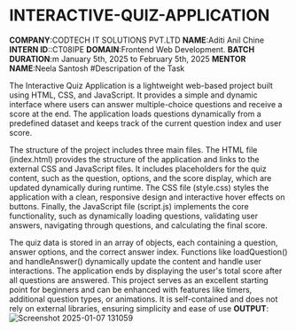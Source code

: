 # INTERACTIVE-QUIZ-APPLICATION
**COMPANY**:CODTECH IT SOLUTIONS PVT.LTD
**NAME**:Aditi Anil Chine
**INTERN ID**::CT08IPE
**DOMAIN**:Frontend Web Development. 
**BATCH DURATION**:m January 5th, 2025 to February 5th, 2025
**MENTOR NAME**:Neela Santosh
#Descripation of the Task

The Interactive Quiz Application is a lightweight web-based project built using HTML, CSS, and JavaScript. It provides a simple and dynamic interface where users can answer multiple-choice questions and receive a score at the end. The application loads questions dynamically from a predefined dataset and keeps track of the current question index and user score.

The structure of the project includes three main files. The HTML file (index.html) provides the structure of the application and links to the external CSS and JavaScript files. It includes placeholders for the quiz content, such as the question, options, and the score display, which are updated dynamically during runtime. The CSS file (style.css) styles the application with a clean, responsive design and interactive hover effects on buttons. Finally, the JavaScript file (script.js) implements the core functionality, such as dynamically loading questions, validating user answers, navigating through questions, and calculating the final score.

The quiz data is stored in an array of objects, each containing a question, answer options, and the correct answer index. Functions like loadQuestion() and handleAnswer() dynamically update the content and handle user interactions. The application ends by displaying the user's total score after all questions are answered. This project serves as an excellent starting point for beginners and can be enhanced with features like timers, additional question types, or animations. It is self-contained and does not rely on external libraries, ensuring simplicity and ease of use
**OUTPUT**:![Screenshot 2025-01-07 131059](https://github.com/user-attachments/assets/df825856-ef33-4f26-b665-9cc2d58de112)



